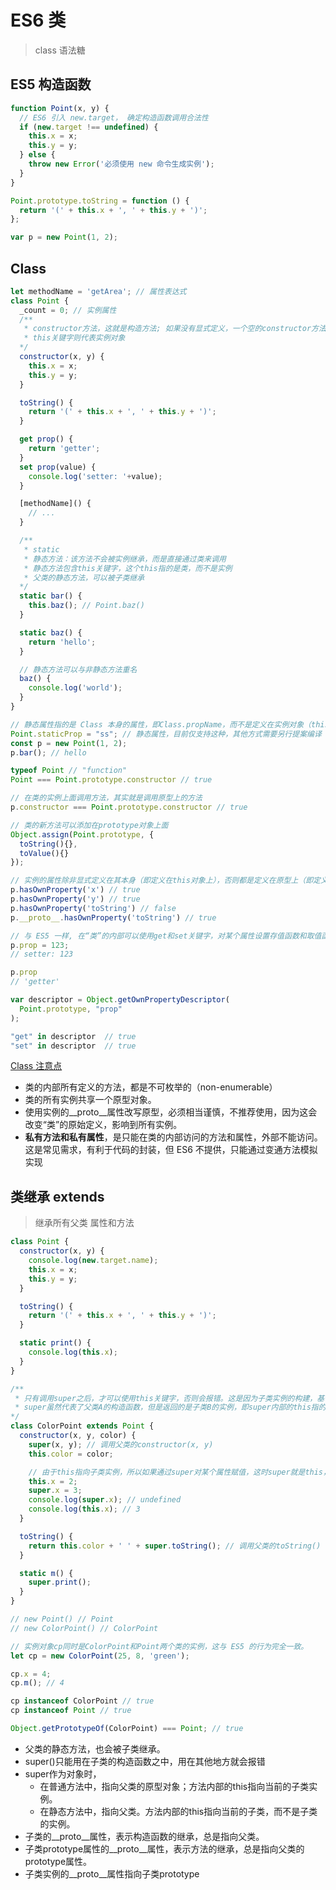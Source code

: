 # ES6 类

> class 语法糖

## ES5 构造函数

```js
function Point(x, y) {
  // ES6 引入 new.target， 确定构造函数调用合法性
  if (new.target !== undefined) {
    this.x = x;
    this.y = y;
  } else {
    throw new Error('必须使用 new 命令生成实例');
  }
}

Point.prototype.toString = function () {
  return '(' + this.x + ', ' + this.y + ')';
};

var p = new Point(1, 2);
```

## Class

```js
let methodName = 'getArea'; // 属性表达式
class Point {
  _count = 0; // 实例属性
  /**
   * constructor方法，这就是构造方法; 如果没有显式定义，一个空的constructor方法会被默认添加。
   * this关键字则代表实例对象
  */
  constructor(x, y) {
    this.x = x;
    this.y = y;
  }

  toString() {
    return '(' + this.x + ', ' + this.y + ')';
  }

  get prop() {
    return 'getter';
  }
  set prop(value) {
    console.log('setter: '+value);
  }

  [methodName]() {
    // ...
  }

  /**
   * static
   * 静态方法：该方法不会被实例继承，而是直接通过类来调用
   * 静态方法包含this关键字，这个this指的是类，而不是实例
   * 父类的静态方法，可以被子类继承
  */
  static bar() {
    this.baz(); // Point.baz()
  }

  static baz() {
    return 'hello';
  }

  // 静态方法可以与非静态方法重名
  baz() {
    console.log('world');
  }
}

// 静态属性指的是 Class 本身的属性，即Class.propName，而不是定义在实例对象（this）上的属性。
Point.staticProp = "ss"; // 静态属性，目前仅支持这种，其他方式需要另行提案编译
const p = new Point(1, 2);
p.bar(); // hello

typeof Point // "function"
Point === Point.prototype.constructor // true

// 在类的实例上面调用方法，其实就是调用原型上的方法
p.constructor === Point.prototype.constructor // true

// 类的新方法可以添加在prototype对象上面
Object.assign(Point.prototype, {
  toString(){},
  toValue(){}
});

// 实例的属性除非显式定义在其本身（即定义在this对象上），否则都是定义在原型上（即定义在class上）。
p.hasOwnProperty('x') // true
p.hasOwnProperty('y') // true
p.hasOwnProperty('toString') // false
p.__proto__.hasOwnProperty('toString') // true

// 与 ES5 一样, 在“类”的内部可以使用get和set关键字，对某个属性设置存值函数和取值函数，拦截该属性的存取行为, 存值函数和取值函数是设置在属性的 Descriptor 对象上的。
p.prop = 123;
// setter: 123

p.prop
// 'getter'

var descriptor = Object.getOwnPropertyDescriptor(
  Point.prototype, "prop"
);

"get" in descriptor  // true
"set" in descriptor  // true
```

[Class 注意点](http://es6.ruanyifeng.com/#docs/class#%E6%B3%A8%E6%84%8F%E7%82%B9)

- 类的内部所有定义的方法，都是不可枚举的（non-enumerable）
- 类的所有实例共享一个原型对象。
- 使用实例的__proto__属性改写原型，必须相当谨慎，不推荐使用，因为这会改变“类”的原始定义，影响到所有实例。
- **私有方法和私有属性**，是只能在类的内部访问的方法和属性，外部不能访问。这是常见需求，有利于代码的封装，但 ES6 不提供，只能通过变通方法模拟实现

## 类继承 extends

> 继承所有父类 属性和方法

```js
class Point {
  constructor(x, y) {
    console.log(new.target.name);
    this.x = x;
    this.y = y;
  }

  toString() {
    return '(' + this.x + ', ' + this.y + ')';
  }

  static print() {
    console.log(this.x);
  }
}

/**
 * 只有调用super之后，才可以使用this关键字，否则会报错。这是因为子类实例的构建，基于父类实例，只有super方法才能调用父类实例。
 * super虽然代表了父类A的构造函数，但是返回的是子类B的实例，即super内部的this指的是B的实例，因此super()在这里相当于A.prototype.constructor.call(this)。
*/
class ColorPoint extends Point {
  constructor(x, y, color) {
    super(x, y); // 调用父类的constructor(x, y)
    this.color = color;

    // 由于this指向子类实例，所以如果通过super对某个属性赋值，这时super就是this，赋值的属性会变成子类实例的属性
    this.x = 2;
    super.x = 3;
    console.log(super.x); // undefined
    console.log(this.x); // 3
  }

  toString() {
    return this.color + ' ' + super.toString(); // 调用父类的toString()
  }

  static m() {
    super.print();
  }
}

// new Point() // Point
// new ColorPoint() // ColorPoint

// 实例对象cp同时是ColorPoint和Point两个类的实例，这与 ES5 的行为完全一致。
let cp = new ColorPoint(25, 8, 'green');

cp.x = 4;
cp.m(); // 4

cp instanceof ColorPoint // true
cp instanceof Point // true

Object.getPrototypeOf(ColorPoint) === Point; // true
```

- 父类的静态方法，也会被子类继承。
- super()只能用在子类的构造函数之中，用在其他地方就会报错
- super作为对象时，
  - 在普通方法中，指向父类的原型对象；方法内部的this指向当前的子类实例。
  - 在静态方法中，指向父类。方法内部的this指向当前的子类，而不是子类的实例。
- 子类的__proto__属性，表示构造函数的继承，总是指向父类。
- 子类prototype属性的__proto__属性，表示方法的继承，总是指向父类的prototype属性。
- 子类实例的__proto__属性指向子类prototype
